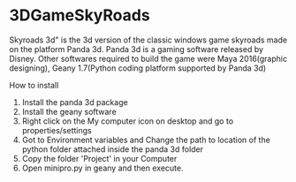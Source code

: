 # 3DGameSkyRoads
Skyroads 3d" is the 3d version of the classic windows game skyroads made on the platform Panda 3d. Panda 3d is a gaming software  released by Disney. Other softwares required to build the game were Maya 2016(graphic designing), Geany 1.7(Python coding platform supported by Panda 3d)  

How to install
1. Install the panda 3d package 
2. Install the geany software 
3. Right click on the My computer icon on desktop and go to properties/settings
4. Got to Environment variables and Change the path to location of the python folder attached inside the panda 3d folder
5. Copy the folder 'Project' in your Computer
6. Open minipro.py in geany and then execute.
